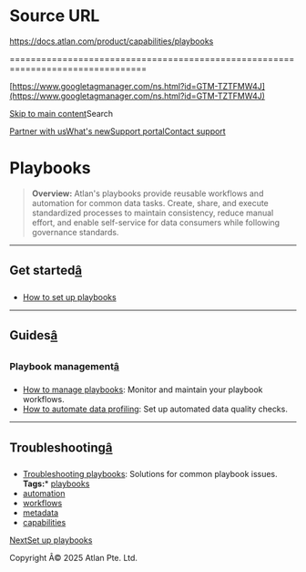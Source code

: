 # Source URL
https://docs.atlan.com/product/capabilities/playbooks

================================================================================

<!--
canonical: https://docs.atlan.com/product/capabilities/playbooks
link-alternate: https://docs.atlan.com/product/capabilities/playbooks
meta-description: Create and manage automated workflows for metadata management and data governance.
meta-docsearch:docusaurus_tag: docs-default-current
meta-docsearch:language: en
meta-docsearch:version: current
meta-docusaurus_locale: en
meta-docusaurus_tag: docs-default-current
meta-docusaurus_version: current
meta-generator: Docusaurus v3.8.1
meta-og-description: Create and manage automated workflows for metadata management and data governance.
meta-og-locale: en
meta-og-title: Playbooks | Atlan Documentation
meta-og-url: https://docs.atlan.com/product/capabilities/playbooks
meta-twitter:card: summary_large_image
meta-viewport: width=device-width,initial-scale=1
title: Playbooks | Atlan Documentation
-->

[https://www.googletagmanager.com/ns.html?id=GTM-TZTFMW4J](https://www.googletagmanager.com/ns.html?id=GTM-TZTFMW4J)

[Skip to main content](#__docusaurus_skipToContent_fallback)Search

[Partner with us](https://docs.google.com/forms/d/e/1FAIpQLScuAIhCm2GS7YFstrOjawbP8J7PUmOynQo7wI2yGCcCyEcVSw/viewform)[What's new](https://shipped.atlan.com/)[Support portal](https://atlan.zendesk.com/auth/v2/login/signin?return_to=https%3A%2F%2Fatlan.zendesk.com%2Fhc%2Fen-us&theme=hc&locale=en-us&brand_id=1900000425113&auth_origin=1900000425113%2Cfalse%2Ctrue)[Contact support](/support/submit-request)

Playbooks
=========

> **Overview:** Atlan's playbooks provide reusable workflows and automation for common data tasks. Create, share, and execute standardized processes to maintain consistency, reduce manual effort, and enable self\-service for data consumers while following governance standards.

---

Get started[â](#get-started "Direct link to Get started")
-----------------------------------------------------------

* [How to set up playbooks](/product/capabilities/playbooks/how-tos/set-up-playbooks)

---

Guides[â](#guides "Direct link to Guides")
--------------------------------------------

### Playbook management[â](#playbook-management "Direct link to Playbook management")

* [How to manage playbooks](/product/capabilities/playbooks/how-tos/manage-playbooks): Monitor and maintain your playbook workflows.
* [How to automate data profiling](/product/capabilities/playbooks/how-tos/automate-data-profiling): Set up automated data quality checks.

---

Troubleshooting[â](#troubleshooting "Direct link to Troubleshooting")
-----------------------------------------------------------------------

* [Troubleshooting playbooks](/product/capabilities/playbooks/troubleshooting/troubleshooting-playbooks): Solutions for common playbook issues.
**Tags:*** [playbooks](/tags/playbooks)
* [automation](/tags/automation)
* [workflows](/tags/workflows)
* [metadata](/tags/metadata)
* [capabilities](/tags/capabilities)

[NextSet up playbooks](/product/capabilities/playbooks/how-tos/set-up-playbooks)

Copyright Â© 2025 Atlan Pte. Ltd.

